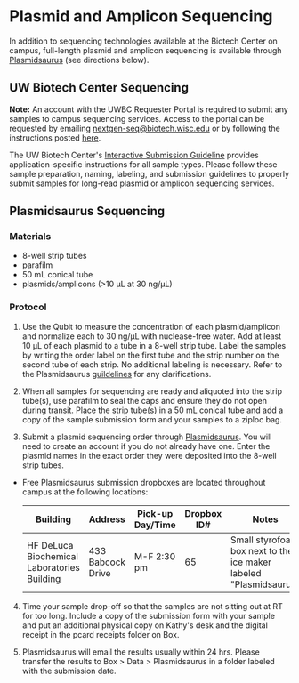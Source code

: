 # Plasmid and Amplicon Sequencing

In addition to sequencing technologies available at the Biotech Center on campus, full-length plasmid and amplicon sequencing is available through [Plasmidsaurus](https://www.plasmidsaurus.com/) (see directions below).

## UW Biotech Center Sequencing
**Note:** An account with the UWBC Requester Portal is required to submit any samples to campus sequencing services. Access to the portal can be requested by emailing <u>nextgen-seq@biotech.wisc.edu</u> or by following the instructions posted [here](https://dnaseq.biotech.wisc.edu/submission/).

The UW Biotech Center's [Interactive Submission Guideline](https://uw-biotech-center.my.site.com/guidelines/s/) provides application-specific instructions for all sample types. Please follow these sample preparation, naming, labeling, and submission guidelines to properly submit samples for long-read plasmid or amplicon sequencing services. 


## Plasmidsaurus Sequencing

### Materials

- 8-well strip tubes
- parafilm
- 50 mL conical tube
- plasmids/amplicons (>10 µL at 30 ng/µL)

### Protocol

1. Use the Qubit to measure the concentration of each plasmid/amplicon and normalize each to 30 ng/µL with nuclease-free water. Add at least 10 µL of each plasmid to a tube in a 8-well strip tube. Label the samples by writing the order label on the first tube and the strip number on the second tube of each strip. No additional labeling is necessary. Refer to the Plasmidsaurus [guildelines](https://plasmidsaurus.com/shipping_instructions) for any clarifications. 

2. When all samples for sequencing are ready and aliquoted into the strip tube(s), use parafilm to seal the caps and ensure they do not open during transit. Place the strip tube(s) in a 50 mL conical tube and add a copy of the sample submission form and your samples to a ziploc bag.

3. Submit a plasmid sequencing order through [Plasmidsaurus](https://www.plasmidsaurus.com/). You will need to create an account if you do not already have one. Enter the plasmid names in the exact order they were deposited into the 8-well strip tubes. 

  - Free Plasmidsaurus submission dropboxes are located throughout campus at the following locations:

    | Building | Address | Pick-up Day/Time | Dropbox ID# |Notes | 
    |----------|--------| ------ | ---- | --- |
    | HF DeLuca Biochemical Laboratories Building | 433 Babcock Drive | M-F 2:30 pm | 65 | Small styrofoam box next to the ice maker labeled "Plasmidsaurus" |

   
   
4. Time your sample drop-off so that the samples are not sitting out at RT for too long. Include a copy of the submission form with your sample and put an additional physical copy on Kathy's desk and the digital receipt in the pcard receipts folder on Box.

5. Plasmidsaurus will email the results usually within 24 hrs. Please transfer the results to Box > Data > Plasmidsaurus in a folder labeled with the submission date.
